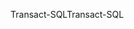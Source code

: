 <span data-ttu-id="caa4b-101">Transact-SQL</span><span class="sxs-lookup"><span data-stu-id="caa4b-101">Transact-SQL</span></span>